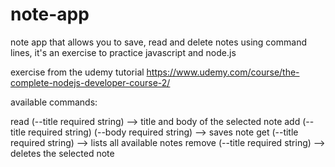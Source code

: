 # note-app
note app that allows you to save, read and delete notes using command lines, it's an exercise to practice javascript and node.js 

exercise from the udemy tutorial https://www.udemy.com/course/the-complete-nodejs-developer-course-2/

available commands:

read (--title required string) --> title and body of the selected note
add (--title required string) (--body required string) --> saves note
get (--title required string) --> lists all available notes
remove (--title required string) --> deletes the selected note
